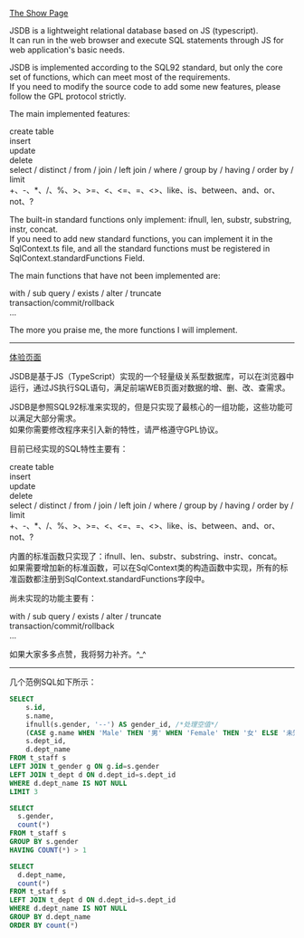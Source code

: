 [The Show Page](https://lavezhang.github.io/jsdb/index.html)

JSDB is a lightweight relational database based on JS (typescript).    
It can run in the web browser and execute SQL statements through JS for web application's basic needs.

JSDB is implemented according to the SQL92 standard, but only the core set of functions, which can meet most of the requirements.     
If you need to modify the source code to add some new features, please follow the GPL protocol strictly.    

The main implemented features:    

create table   
insert   
update   
delete   
select / distinct / from / join / left join / where / group by / having / order by / limit    
+、-、*、/、%、>、>=、<、<=、=、<>、like、is、between、and、or、not、?   

The built-in standard functions only implement: ifnull, len, substr, substring, instr, concat.    
If you need to add new standard functions, you can implement it in the SqlContext.ts file, and all the standard functions must be registered in SqlContext.standardFunctions Field.

The main functions that have not been implemented are:    

with / sub query / exists / alter / truncate   
transaction/commit/rollback   
... 

The more you praise me, the more functions I will implement.


-----------------------------------------------------------------------

[体验页面](https://lavezhang.github.io/jsdb/index.html)

JSDB是基于JS（TypeScript）实现的一个轻量级关系型数据库，可以在浏览器中运行，通过JS执行SQL语句，满足前端WEB页面对数据的增、删、改、查需求。

JSDB是参照SQL92标准来实现的，但是只实现了最核心的一组功能，这些功能可以满足大部分需求。   
如果你需要修改程序来引入新的特性，请严格遵守GPL协议。

目前已经实现的SQL特性主要有：   

create table   
insert   
update   
delete   
select / distinct / from / join / left join / where / group by / having / order by / limit    
+、-、*、/、%、>、>=、<、<=、=、<>、like、is、between、and、or、not、?   

内置的标准函数只实现了：ifnull、len、substr、substring、instr、concat。      
如果需要增加新的标准函数，可以在SqlContext类的构造函数中实现，所有的标准函数都注册到SqlContext.standardFunctions字段中。

尚未实现的功能主要有：    

with / sub query / exists / alter / truncate   
transaction/commit/rollback   
... 

如果大家多多点赞，我将努力补齐。^_^

-----------------------------------------------------------------------

几个范例SQL如下所示：    

```sql
SELECT
    s.id,
    s.name,
    ifnull(s.gender, '--') AS gender_id, /*处理空值*/
    (CASE g.name WHEN 'Male' THEN '男' WHEN 'Female' THEN '女' ELSE '未知' END) AS gender_name,
    s.dept_id,
    d.dept_name
FROM t_staff s
LEFT JOIN t_gender g ON g.id=s.gender
LEFT JOIN t_dept d ON d.dept_id=s.dept_id
WHERE d.dept_name IS NOT NULL
LIMIT 3
```

```sql
SELECT
  s.gender,
  count(*)
FROM t_staff s
GROUP BY s.gender
HAVING COUNT(*) > 1
```

```sql
SELECT
  d.dept_name,
  count(*)
FROM t_staff s
LEFT JOIN t_dept d ON d.dept_id=s.dept_id
WHERE d.dept_name IS NOT NULL
GROUP BY d.dept_name
ORDER BY count(*)
```

